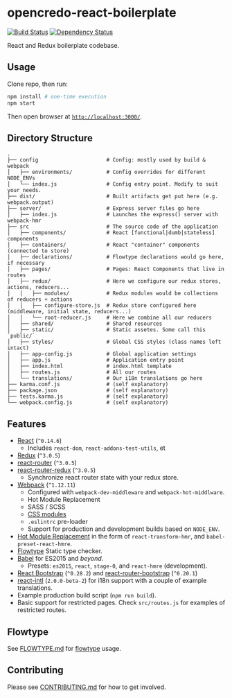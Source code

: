 # opencredo-react-boilerplate

[![Build Status](https://travis-ci.org/opencredo/opencredo-react-boilerplate.svg?branch=master)](https://travis-ci.org/opencredo/opencredo-react-boilerplate)
[![Dependency Status](https://david-dm.org/opencredo/opencredo-react-boilerplate.svg)](https://david-dm.org/opencredo/opencredo-react-boilerplate)

React and Redux boilerplate codebase.

## Usage

Clone repo, then run:

``` sh
npm install # one-time execution
npm start
```

Then open browser at [`http://localhost:3000/`](http://localhost:3000/).

## Directory Structure
```
.
├── config                      # Config: mostly used by build & webpack
│   ├── environments/           # Config overrides for different NODE_ENVs
│   └── index.js                # Config entry point. Modify to suit your needs.
├── dist/                       # Built artifacts get put here (e.g. webpack.output)
├── server/                     # Express server files go here
│   ├── index.js                # Launches the express() server with webpack-hmr
├── src                         # The source code of the application
│   ├── components/             # React [functional|dumb|stateless] components
│   ├── containers/             # React "container" components (connected to store)
│   ├── declarations/           # Flowtype declarations would go here, if necessary
│   ├── pages/                  # Pages: React Components that live in routes
│   ├── redux/                  # Here we configure our redux stores, actions, reducers...
│   │   ├── modules/            # Redux modules would be collections of reducers + actions
│   │   ├── configure-store.js  # Redux store configured here (middleware, initial state, reducers...)
│   │   └── root-reducer.js     # Here we combine all our reducers
│   ├── shared/                 # Shared resources
│   ├── static/                 # Static assetes. Some call this `public/`
│   ├── styles/                 # Global CSS styles (class names left intact)
│   ├── app-config.js           # Global application settings
│   ├── app.js                  # Application entry point
│   ├── index.html              # index.html template
│   ├── routes.js               # All our routes
│   └── translations/           # Our i18n translations go here
├── karma.conf.js               # (self explanatory)
├── package.json                # (self explanatory)
├── tests.karma.js              # (self explanatory)
└── webpack.config.js           # (self explanatory)
```
## Features

* [React](https://facebook.github.io/react/) (`^0.14.6`)
  - Includes `react-dom`, `react-addons-test-utils`, et
* [Redux](http://rackt.org/redux/) (`^3.0.5`)
* [react-router](https://github.com/rackt/react-router) (`^3.0.5`)
* [react-router-redux](https://github.com/rackt/react-router-redux) (`^3.0.5`)
  - Synchronize react router state with your redux store.
* [Webpack](https://webpack.github.io) (`^1.12.11`)
  - Configured with `webpack-dev-middleware` and `webpack-hot-middlware`.
  - Hot Module Replacement
  - SASS / SCSS
  - [CSS modules](https://github.com/css-modules/css-modules)
  - `.eslintrc` pre-loader
  - Support for production and development builds based on `NODE_ENV`.
* [Hot Module Replacement](https://github.com/gaearon/react-transform-hmr) in the form of `react-transform-hmr`, and `babel-preset-react-hmre`.
* [Flowtype](http://flowtype.org) Static type checker.
* [Babel](https://babeljs.io) for ES2015 and _beyond_.
  - Presets: `es2015`, `react`, `stage-0`, and `react-hmre` (development).
* [React Bootstrap](https://react-bootstrap.github.io) (`^0.28.2`) and [react-router-bootstrap](https://github.com/react-bootstrap/react-router-bootstrap) (`^0.20.1`)
* [react-intl](https://github.com/yahoo/react-intl/) (`2.0.0-beta-2`) for i18n support with a couple of example translations.
* Example production build script (`npm run build`).
* Basic support for restricted pages. Check `src/routes.js` for examples of restricted routes.

## Flowtype

See [FLOWTYPE.md](./FLOWTYPE.md) for [flowtype](http://flowtype.org/) usage.

## Contributing

Please see [CONTRIBUTING.md](./CONTRIBUTING.md) for how to get involved.
